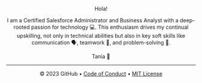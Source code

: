 <header>
  
Hola!

I am a Certified Salesforce Administrator and Business Analyst with a deep-rooted passion for technology 💻. This enthusiasm drives my continual upskilling, not only in technical abilities but also in key soft skills like communication 🗣️, teamwork 👥, and problem-solving 🧩.

Tania 💙

<footer>

<!--
  <<< Author notes: Footer >>>
  Add a link to get support, GitHub status page, code of conduct, license link.
-->

---

&copy; 2023 GitHub &bull; [Code of Conduct](https://www.contributor-covenant.org/version/2/1/code_of_conduct/code_of_conduct.md) &bull; [MIT License](https://gh.io/mit)

</footer>
